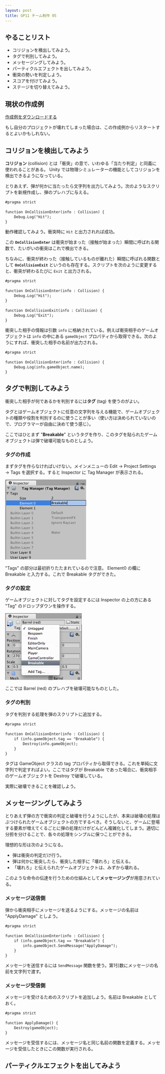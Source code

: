 ```yaml
---
layout: post
title: GP11 チーム制作 05
---
```


## やることリスト

 - コリジョンを検出してみよう。
 - タグで判別してみよう。
 - メッセージングしてみよう。
 - パーティクルエフェクトを出してみよう。
 - 衝突の勢いを判定しよう。
 - スコアを付けてみよう。
 - ステージを切り替えてみよう。

## 現状の作成例

[作成例をダウンロードする](https://github.com/vga-unity/ballistics/zipball/613d97012f62c46d3e5225aac66842a327d35b40)

もし自分のプロジェクトが壊れてしまった場合は、この作成例からリスタートするとよいかもしれない。

## コリジョンを検出してみよう

**コリジョン** (collision) とは「衝突」の意で、いわゆる「当たり判定」と同義に使われることがある。 Unity では物理シミュレーターの機能としてコリジョンを検出できるようになっている。

とりあえず、弾が何かに当たったら文字列を出力してみよう。次のようなスクリプトを新規作成し、弾のプレハブに与える。

    #pragma strict
    
    function OnCollisionEnter(info : Collision) {
        Debug.Log("Hit");
    }

動作確認してみよう。衝突時に `Hit` と出力されれば成功。

この **`OnCollisionEnter`** は衝突が始まった（接触が始まった）瞬間に呼ばれる関数で、たいがいの衝突はこれで検出できる。

ちなみに、衝突が終わった（接触しているものが離れた）瞬間に呼ばれる関数として **`OnCollisionExit`** というのも存在する。スクリプトを次のように変更すると、衝突が終わるたびに `Exit` と出力される。

    #pragma strict
    
    function OnCollisionEnter(info : Collision) {
        Debug.Log("Hit");
    }
    
    function OnCollisionExit(info : Collision) {
        Debug.Log("Exit");
    }

衝突した相手の情報は引数 `info` に格納されている。例えば衝突相手のゲームオブジェクトは `info` の中にある `gameObject` プロパティから取得できる。次のようにすれば、衝突した相手の名前が出力される。

    #pragma strict
    
    function OnCollisionEnter(info : Collision) {
        Debug.Log(info.gameObject.name);
    }

## タグで判別してみよう

衝突した相手が何であるかを判別するには**タグ** (tag) を使うのがよい。

タグとはゲームオブジェクトに任意の文字列を与える機能で、ゲームオブジェクトの種類や役割を判別するのに使うことが多い（使い方は決められていないので、プログラマーが自由に決めて使う感じ）。

ここではひとまず "**Breakable**" というタグを作り、このタグを貼られたゲームオブジェクトは弾で破壊可能なものとしよう。

### タグの作成

まずタグを作らなければいけない。メインメニューの Edit → Project Settings → Tags を選択する。すると Inspector に Tag Manager が表示される。

![Tag Editor](/images/GP11-05-01.png)

"Tags" の部分は最初折りたたまれているので注意。 Element0 の欄に Breakable と入力する。これで Breakable タグができた。

### タグの設定

ゲームオブジェクトに対してタグを設定するには Inspector の上の方にある "Tag" のドロップダウンを操作する。

![Tag Setting](/images/GP11-05-02.png)

ここでは Barrel (red) のプレハブを破壊可能なものとした。

### タグの判別

タグを判別する処理を弾のスクリプトに追加する。

    #pragma strict
    
    function OnCollisionEnter(info : Collision) {
        if (info.gameObject.tag == "Breakable") {
            Destroy(info.gameObject);
        }
    }

タグは GameObject クラスの tag プロパティから取得できる。これを単純に文字列で判定すればよい。ここではタグが Breakable であった場合に、衝突相手のゲームオブジェクトを Destroy で破壊している。

実際に破壊できることを確認しよう。

## メッセージングしてみよう

とりあえず弾の方で衝突の判定と破壊を行うようにしたが、本来は破壊の処理はぶつけられたゲームオブジェクトの方でするべき。そうしないと、ゲームに登場する要素が増えてくるごとに弾の処理だけがどんどん複雑化してしまう。適切に分担を分けることで、各々の処理をシンプルに保つことができる。

理想的な形は次のようになる。

 - 弾は衝突の判定だけ行う。
 - 弾は何かに衝突したら、衝突した相手に「壊れろ」と伝える。
 - 「壊れろ」と伝えられたゲームオブジェクトは、みずから壊れる。

このような命令の伝達を行うための仕組みとして**メッセージング**が用意されている。

### メッセージ送信側

弾から衝突相手にメッセージを送るようにする。メッセージの名前は "ApplyDamage" としよう。

    #pragma strict
    
    function OnCollisionEnter(info : Collision) {
        if (info.gameObject.tag == "Breakable") {
            info.gameObject.SendMessage("ApplyDamage");
        }
    }

メッセージを送信するには `SendMessage` 関数を使う。第1引数にメッセージの名前を文字列で渡す。

### メッセージ受信側

メッセージを受けるためのスクリプトを追加しよう。名前は Breakable としておく。

    #pragma strict
    
    function ApplyDamage() {
        Destroy(gameObject);
    }

メッセージを受信するには、メッセージ名と同じ名前の関数を定義する。メッセージを受信したときにこの関数が実行される。

## パーティクルエフェクトを出してみよう
